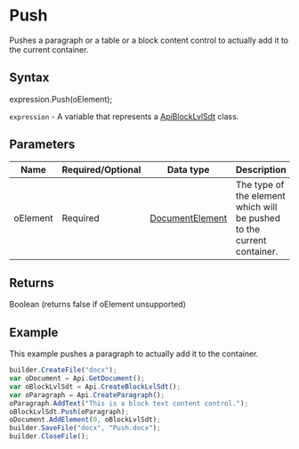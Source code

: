 # Push

Pushes a paragraph or a table or a block content control to actually add it to the current container.

## Syntax

expression.Push(oElement);

`expression` - A variable that represents a [ApiBlockLvlSdt](../ApiBlockLvlSdt.md) class.

## Parameters

| **Name** | **Required/Optional** | **Data type** | **Description** |
| ------------- | ------------- | ------------- | ------------- |
| oElement | Required | [DocumentElement](../../../Enumerations/DocumentElement.md) | The type of the element which will be pushed to the current container. |

## Returns

Boolean (returns false if oElement unsupported)

## Example

This example pushes a paragraph to actually add it to the container.

```javascript
builder.CreateFile("docx");
var oDocument = Api.GetDocument();
var oBlockLvlSdt = Api.CreateBlockLvlSdt();
var oParagraph = Api.CreateParagraph();
oParagraph.AddText("This is a block text content control.");
oBlockLvlSdt.Push(oParagraph);
oDocument.AddElement(0, oBlockLvlSdt);
builder.SaveFile("docx", "Push.docx");
builder.CloseFile();
```